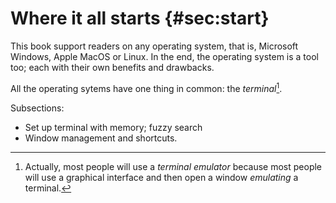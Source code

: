 # Where it all starts {#sec:start}

This book support readers on any operating system, that is, Microsoft Windows, Apple MacOS or Linux.
In the end, the operating system is a tool too; each with their own benefits and drawbacks.

All the operating sytems have one thing in common: the _terminal_[^terminal].

[^terminal]: Actually, most people will use a _terminal emulator_ because most people will use a graphical interface and then open a window *emulating* a terminal.

Subsections:

- Set up terminal with memory; fuzzy search
- Window management and shortcuts.
